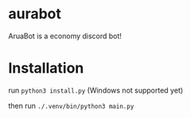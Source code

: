 # aurabot
AruaBot is a economy discord bot!


# Installation
run `python3 install.py` (Windows not supported yet)

then run `./.venv/bin/python3 main.py`